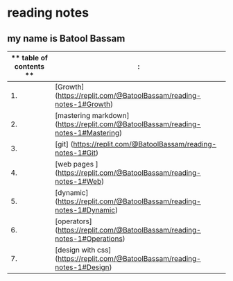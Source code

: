 # reading notes
## my name is Batool Bassam
| ** table of contents ** |: |
| ----------- | ----------- |
| 1. |[Growth] (https://replit.com/@BatoolBassam/reading-notes-1#Growth)|
| 2. |[mastering markdown] (https://replit.com/@BatoolBassam/reading-notes-1#Mastering)|
| 3. |[git] (https://replit.com/@BatoolBassam/reading-notes-1#Git)|
| 4. |[web pages ] (https://replit.com/@BatoolBassam/reading-notes-1#Web)|
| 5. |[dynamic] (https://replit.com/@BatoolBassam/reading-notes-1#Dynamic)|
| 6. |[operators] (https://replit.com/@BatoolBassam/reading-notes-1#Operations)|
| 7. |[design with css] (https://replit.com/@BatoolBassam/reading-notes-1#Design)|


